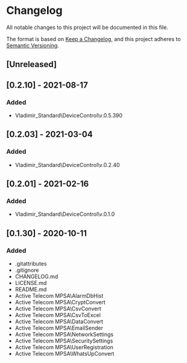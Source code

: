 # Changelog
All notable changes to this project will be documented in this file.

The format is based on [Keep a Changelog](https://keepachangelog.com/en/1.0.0/),
and this project adheres to [Semantic Versioning](https://semver.org/spec/v2.0.0.html).

## [Unreleased]

## [0.2.10] - 2021-08-17
### Added
- Vladimir_Standard\DeviceControl\v.0.5.390

## [0.2.03] - 2021-03-04
### Added
- Vladimir_Standard\DeviceControl\v.0.2.40

## [0.2.01] - 2021-02-16
### Added
- Vladimir_Standard\DeviceControl\v.0.1.0

## [0.1.30] - 2020-10-11
### Added
- .gitattributes
- .gitignore
- CHANGELOG.md
- LICENSE.md
- README.md
- Active Telecom MPSA\AlarmDbHist
- Active Telecom MPSA\CryptConvert
- Active Telecom MPSA\CsvConvert
- Active Telecom MPSA\CsvToExcel
- Active Telecom MPSA\DataConvert
- Active Telecom MPSA\EmailSender
- Active Telecom MPSA\NetworkSettings
- Active Telecom MPSA\SecuritySettings
- Active Telecom MPSA\UserRegistration
- Active Telecom MPSA\WhatsUpConvert
